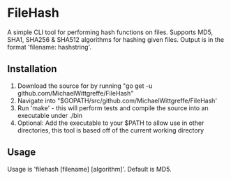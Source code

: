 # FileHash
A simple CLI tool for performing hash functions on files. Supports MD5, SHA1, SHA256 & SHA512 algorithms for hashing given files. Output is in the format 'filename: hashstring'. 

## Installation
1. Download the source for by running "go get -u github.com/MichaelWittgreffe/FileHash"
2. Navigate into "$GOPATH/src/github.com/MichaelWittgreffe/FileHash'
3. Run 'make' - this will perform tests and compile the source into an executable under ./bin
4. Optional: Add the executable to your $PATH to allow use in other directories, this tool is based off of the current working directory

## Usage
Usage is 'filehash [filename] [algorithm]'. Default is MD5.